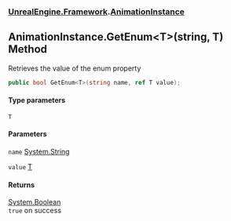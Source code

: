 ### [UnrealEngine.Framework](./UnrealEngine-Framework.md 'UnrealEngine.Framework').[AnimationInstance](./AnimationInstance.md 'UnrealEngine.Framework.AnimationInstance')
## AnimationInstance.GetEnum&lt;T&gt;(string, T) Method
Retrieves the value of the enum property  
```csharp
public bool GetEnum<T>(string name, ref T value);
```
#### Type parameters
<a name='UnrealEngine-Framework-AnimationInstance-GetEnum-T-(string_T)-T'></a>
`T`  
  
#### Parameters
<a name='UnrealEngine-Framework-AnimationInstance-GetEnum-T-(string_T)-name'></a>
`name` [System.String](https://docs.microsoft.com/en-us/dotnet/api/System.String 'System.String')  
  
<a name='UnrealEngine-Framework-AnimationInstance-GetEnum-T-(string_T)-value'></a>
`value` [T](#UnrealEngine-Framework-AnimationInstance-GetEnum-T-(string_T)-T 'UnrealEngine.Framework.AnimationInstance.GetEnum&lt;T&gt;(string, T).T')  
  
#### Returns
[System.Boolean](https://docs.microsoft.com/en-us/dotnet/api/System.Boolean 'System.Boolean')  
`true` on success  
